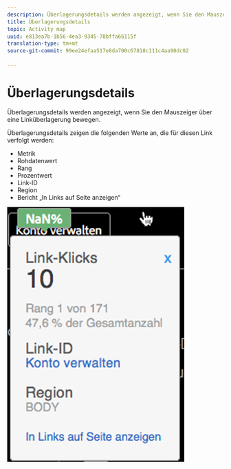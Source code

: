 ```yaml
---
description: Überlagerungsdetails werden angezeigt, wenn Sie den Mauszeiger über eine Linküberlagerung bewegen.
title: Überlagerungsdetails
topic: Activity map
uuid: e813ea7b-1b56-4ea3-9345-78bffa66115f
translation-type: tm+mt
source-git-commit: 99ee24efaa517e8da700c67818c111c4aa90dc02

---
```



# Überlagerungsdetails

Überlagerungsdetails werden angezeigt, wenn Sie den Mauszeiger über eine Linküberlagerung bewegen.

Überlagerungsdetails zeigen die folgenden Werte an, die für diesen Link verfolgt werden:

* Metrik
* Rohdatenwert
* Rang
* Prozentwert
* Link-ID
* Region
* Bericht „In Links auf Seite anzeigen“

![](assets/overlay_details.png)

